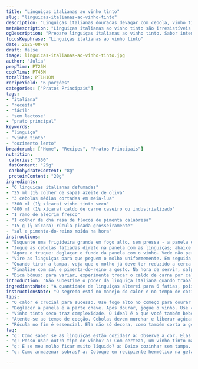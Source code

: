 ```yaml
---
title: "Linguiças italianas ao vinho tinto"
slug: "linguicas-italianas-ao-vinho-tinto"
description: "Linguiças italianas douradas devagar com cebola, vinho tinto e caldo de carne, perfumadas com alecrim e toque de pimenta. Cozimento lento até reduzir molho, cebolas macias e carne suculenta. Finalizado com rúcula fresca; aroma intenso e paladar marcante, sem lactose, glúten ou ovos. Fica incrível com polenta cremosa e queijo derivado de leite de cabra ou até coalhada seca para variação."
metaDescription: "Linguiças italianas ao vinho tinto são irresistíveis. Carne suculenta, cebolas caramelizadas, um molho intenso que vai encantar"
ogDescription: "Prepare linguiças italianas ao vinho tinto. Sabor intenso, molho reduzido, cebolas macias. Uma experiência única na cozinha"
focusKeyphrase: "Linguiças italianas ao vinho tinto"
date: 2025-08-09
draft: false
image: linguicas-italianas-ao-vinho-tinto.jpg
author: "Julia"
prepTime: PT25M
cookTime: PT45M
totalTime: PT1H10M
recipeYield: "6 porções"
categories: ["Pratos Principais"]
tags:
- "italiana"
- "receita"
- "fácil"
- "sem lactose"
- "prato principal"
keywords:
- "linguiça"
- "vinho tinto"
- "cozimento lento"
breadcrumb: ["Home", "Recipes", "Pratos Principais"]
nutrition: 
 calories: "350"
 fatContent: "25g"
 carbohydrateContent: "8g"
 proteinContent: "20g"
ingredients:
- "6 linguiças italianas defumadas"
- "25 ml (1½ colher de sopa) azeite de oliva"
- "3 cebolas médias cortadas em meia-lua"
- "300 ml (1¼ xícara) vinho tinto seco"
- "400 ml (1⅔ xícara) caldo de carne caseiro ou industrializado"
- "1 ramo de alecrim fresco"
- "1 colher de chá rasa de flocos de pimenta calabresa"
- "15 g (¼ xícara) rúcula picada grosseiramente"
- "sal e pimenta-do-reino moída na hora"
instructions:
- "Esquente uma frigideira grande em fogo alto, sem pressa - a panela deve estar bem quente antes das linguiças. Coloque o azeite e apare as linguiças para que fiquem douradas, firme, vire aos poucos, uns 7 a 8 minutos. Vou te contar: se dourar rápido demais, queima por fora e ainda cru por dentro. Tem que escutar o sizzle constante e perceber o aroma tostado, isso é a gordura começando a liberar sabor."
- "Jogue as cebolas fatiadas direto na panela com as linguiças; abaixe um pouco o fogo para médio. Mexa devagar mas constante, veja as cebolas ficando translúcidas, começando a caramelizar nas bordas, uns 6 minutos são suficientes para um leve murchar mas preservar textura."
- "Agora o truque: deglaçar o fundo da panela com o vinho. Vede não perca o chiado da frigideira liberando vapor enquanto você raspa o fundo com colher de pau – isso solta tudo o que grudou e concentra sabor. Deixe o vinho reduzir cerca de 6 minutos, menos que isso só vai azedar, mais vai evaporar o álcool e engrossar."
- "Vire as linguiças para que peguem o molho uniformemente. Em seguida, acrescente o caldo de carne – pode ser de cubo, se quiser, mas faça um caldo de boa qualidade para não ferrar o sabor. Junte o ramo de alecrim e a pimenta calabresa para um toque picante justo; mexa e tampe. Mantenha em fogo baixo e deixe cozinhar por uns 17 minutos, observe o molho borbulhando mas sem pressa, as linguiças devem cozinhar lentamente, uma boa firmeza interna é o sinal."
- "Quando tirar a tampa, veja que o molho já deve ter reduzido a cerca de 25% do volume inicial; as cebolas estarão macias, quase desmanchando, misturadas num caldo encorpado, brilhante. Se ainda estiver muito aquoso, deixe mais uns 5 minutos sem tampa para secar um pouco, mexendo para não grudar."
- "Finalize com sal e pimenta-do-reino a gosto. Na hora de servir, salpique a rúcula que dará frescor e quebrará o peso da carne e do molho, trazendo textura crocante e aroma herbal."
- "Dica bônus: para variar, experimente trocar o caldo de carne por caldo de vegetais com um punhado de shitake fatiado para um toque umami diferente. Outra opção é substituir as linguiças italianas por linguiças calabresas artesanais, mais picantes, que prometem um perfil mais acentuado e combinarão bem com o toque de pimenta calabresa. Na pressa, polenta instantânea funciona; prefira finalizar com queijo de cabra ou queijo frescal para um contraste interessante."
introduction: "Não subestime o poder da linguiça italiana quando trabalhada sem pressa e com um vinho tinto decente no redemoinho. Achei que dourar rápido seria melhor, mas a verdade é que o fogo médio-baixo para a maior parte do cozimento traz todo o sabor, deixando a carne suculenta, cebolas quase se dissolvendo e o molho reduzido na medida. O alecrim não é só enfeite, traz um aroma fresco, quase que floral, que contrasta com o toque ardido dos flocos de pimenta. Já usei caldo caseiro e do mercado; se for industrializado, capriche nas ervas para compensar. Fica ótimo acompanhado de uma polenta leve, que absorve todo esse molho cheio de nuances."
ingredientsNote: "A quantidade de linguiças alterei para 6 fatias, pois achei ideal para a frigideira média de casa, evitando cozinhar em duas etapas. Reduzi o vinho para não exagerar no álcool e dar chance ao caldo de se destacar lentamente. Escolhi alecrim porque combina com o perfil da linguiça defumada e cria um aroma mais complexo que a clássica folha de louro. Pimenta calabresa é essencial, equilibra o doce da cebola e o vinho. Rúcula no fim vira um refresco indispensável que corta a gordura e amplia a textura do prato. Troquei o caldo bovino por opções mais versáteis – pode experimentar caldo de legumes para versões vegetarianas."
instructionsNote: "O segredo está no manejo do calor e no tempo de cozimento. Não cubra a panela antes das cebolas amolecerem, isso evita suor e sabores aguados. Deglaçar é essencial para incorporar todo o sabor que se fixou no fundo; não pule essa etapa ou vai perder profundidade. Mantenha o vinho reduzindo até sentir o aroma alcoólico sumir, só aí adiciona o caldo. Cozinhe em fogo baixo, mexendo de vez em quando para não grudar, mas deixe o molho fazer seu trabalho. O toque final com a rúcula é visual e funcional – o verde vivo chama atenção e traz equilíbrio ao prato gorduroso. Se não tiver alecrim, um toque de tomilho funciona; já a pimenta, nunca sufoque, ela é alma."
tips:
- "O calor é crucial para sucesso. Use fogo alto no começo para dourar. Depois, abaixe gradualmente. Esse controle define crocância e suculência. Não tenha pressa. Siga o som do sizzle e aroma que se intensifica. Se dourar muito rápido, a carne pode ficar crua por dentro."
- "Deglacer a panela é a parte chave. Após dourar, jogue o vinho. Use colher de pau para raspar o fundo. Esse passo solta os sabores grudados. Não pule isso. Você quer aquele sabor profundo. Se o vinho evaporar demais, o ácido predomina e o caldo não se destaca."
- "Vinho tinto seco traz complexidade. O ideal é o que você também beberia. Se não tiver, um caldo de legumes marcado com cogumelos shiitake fatiados pode alterar o perfil do prato. Caldo de carne é sempre bom, mas escolha um que não prejudique. "
- "Atente-se ao tempo de cocção. Cebolas devem murchar e liberar açúcar. Se elas não estiverem quase desmanchando, ainda não está no ponto. Cozinhe com tampa, mas descubra de vez em quando. O molho tem que ser espesso, não aguado. Mexa para não grudar."
- "Rúcula no fim é essencial. Ela não só decora, como também corta a gordura da linguiça. Cuidado ao usar sal. Prove antes de colocar, pois a linguiça já é salgada. Se usar outra linguiça, como calabresa, ajuste a pimenta para equilibrar."
faq:
- "q: Como saber se as linguiças estão cozidas? a: Observe a cor. Elas devem estar douradas e firmes. Teste com um garfo. Suculência é sinal de que o fogo ficou bom."
- "q: Posso usar outro tipo de vinho? a: Com certeza, um vinho tinto mais leve também funciona. Evite os doces. O ideal é aquele que harmoniza com o prato."
- "q: E se meu molho ficar muito líquido? a: Deixe cozinhar sem tampa. Aumente o fogo devagar. Se precisar, adicione um pouco de amido de milho dissolvido em água."
- "q: Como armazenar sobras? a: Coloque em recipiente hermético na geladeira. Dura até três dias. Reaqueça em fogo baixo. O molho vai engrossar novamente."

---
```


